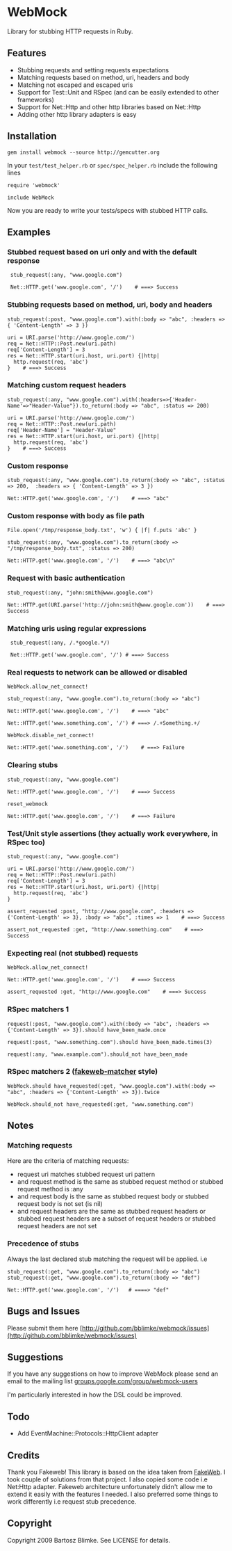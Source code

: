 WebMock
=======

Library for stubbing HTTP requests in Ruby.

Features
--------

* Stubbing requests and setting requests expectations
* Matching requests based on method, uri, headers and body
* Matching not escaped and escaped uris
* Support for Test::Unit and RSpec (and can be easily extended to other frameworks)
* Support for Net::Http and other http libraries based on Net::Http
* Adding other http library adapters is easy


Installation
------------

    gem install webmock --source http://gemcutter.org

In your `test/test_helper.rb` or `spec/spec_helper.rb` include the following lines

    require 'webmock'
	
	include WebMock

Now you are ready to write your tests/specs with stubbed HTTP calls. 

## Examples

### Stubbed request based on uri only and with the default response

	 stub_request(:any, "www.google.com")

	 Net::HTTP.get('www.google.com', '/')    # ===> Success
	
### Stubbing requests based on method, uri, body and headers

	stub_request(:post, "www.google.com").with(:body => "abc", :headers => { 'Content-Length' => 3 })

	uri = URI.parse('http://www.google.com/')
    req = Net::HTTP::Post.new(uri.path)
	req['Content-Length'] = 3
    res = Net::HTTP.start(uri.host, uri.port) {|http|
      http.request(req, 'abc')
    }    # ===> Success

### Matching custom request headers

    stub_request(:any, "www.google.com").with(:headers=>{'Header-Name'=>"Header-Value"}).to_return(:body => "abc", :status => 200)

	uri = URI.parse('http://www.google.com/')
    req = Net::HTTP::Post.new(uri.path)
	req['Header-Name'] = "Header-Value"
    res = Net::HTTP.start(uri.host, uri.port) {|http|
      http.request(req, 'abc')
    }    # ===> Success

### Custom response

	stub_request(:any, "www.google.com").to_return(:body => "abc", :status => 200,  :headers => { 'Content-Length' => 3 })
	
	Net::HTTP.get('www.google.com', '/')    # ===> "abc"
	
### Custom response with body as file path

	File.open('/tmp/response_body.txt', 'w') { |f| f.puts 'abc' }

	stub_request(:any, "www.google.com").to_return(:body => "/tmp/response_body.txt", :status => 200)

	Net::HTTP.get('www.google.com', '/')    # ===> "abc\n"
	
### Request with basic authentication

	stub_request(:any, "john:smith@www.google.com")
	
	Net::HTTP.get(URI.parse('http://john:smith@www.google.com'))    # ===> Success
	
### Matching uris using regular expressions

	 stub_request(:any, /.*google.*/)

	 Net::HTTP.get('www.google.com', '/') # ===> Success

### Real requests to network can be allowed or disabled

	WebMock.allow_net_connect!

	stub_request(:any, "www.google.com").to_return(:body => "abc")

	Net::HTTP.get('www.google.com', '/')    # ===> "abc"
	
	Net::HTTP.get('www.something.com', '/') # ===> /.+Something.+/
	
	WebMock.disable_net_connect!
	
	Net::HTTP.get('www.something.com', '/')    # ===> Failure

### Clearing stubs

	stub_request(:any, "www.google.com")

	Net::HTTP.get('www.google.com', '/')    # ===> Success
	
	reset_webmock
	
	Net::HTTP.get('www.google.com', '/')    # ===> Failure


### Test/Unit style assertions (they actually work everywhere, in RSpec too)

    stub_request(:any, "www.google.com")

	uri = URI.parse('http://www.google.com/')
    req = Net::HTTP::Post.new(uri.path)
	req['Content-Length'] = 3
    res = Net::HTTP.start(uri.host, uri.port) {|http|
      http.request(req, 'abc')
    }

	assert_requested :post, "http://www.google.com", :headers => {'Content-Length' => 3}, :body => "abc", :times => 1    # ===> Success
	
	assert_not_requested :get, "http://www.something.com"    # ===> Success

### Expecting real (not stubbed) requests

	WebMock.allow_net_connect!
	
	Net::HTTP.get('www.google.com', '/')    # ===> Success

	assert_requested :get, "http://www.google.com"    # ===> Success

### RSpec matchers 1

	request(:post, "www.google.com").with(:body => "abc", :headers => {'Content-Length' => 3}).should have_been_made.once
	
	request(:post, "www.something.com").should have_been_made.times(3)
	
	request(:any, "www.example.com").should_not have_been_made

### RSpec matchers 2 ([fakeweb-matcher](http://github.com/freelancing-god/fakeweb-matcher) style)

	WebMock.should have_requested(:get, "www.google.com").with(:body => "abc", :headers => {'Content-Length' => 3}).twice
	
	WebMock.should_not have_requested(:get, "www.something.com")

Notes
-----

### Matching requests

Here are the criteria of matching requests:

* request uri matches stubbed request uri pattern
* and request method is the same as stubbed request method or stubbed request method is :any
* and request body is the same as stubbed request body or stubbed request body is not set (is nil)
* and request headers are the same as stubbed request headers or stubbed request headers are a subset of request headers or stubbed request headers are not set

### Precedence of stubs

Always the last declared stub matching the request will be applied. 
i.e

	stub_request(:get, "www.google.com").to_return(:body => "abc")
	stub_request(:get, "www.google.com").to_return(:body => "def")

	Net::HTTP.get('www.google.com', '/')   # ====> "def"

Bugs and Issues
---------------

Please submit them here [http://github.com/bblimke/webmock/issues](http://github.com/bblimke/webmock/issues)

Suggestions
------------

If you have any suggestions on how to improve WebMock please send an email to the mailing list [groups.google.com/group/webmock-users](http://groups.google.com/group/webmock-users)

I'm particularly interested in how the DSL could be improved.

Todo
----

* Add EventMachine::Protocols::HttpClient adapter

Credits
-------

Thank you Fakeweb! This library is based on the idea taken from [FakeWeb](fakeweb.rubyforge.org).
I took couple of solutions from that project. I also copied some code i.e Net:Http adapter. 
Fakeweb architecture unfortunately didn't allow me to extend it easily with the features I needed.
I also preferred some things to work differently i.e request stub precedence.

Copyright
---------

Copyright 2009 Bartosz Blimke. See LICENSE for details.
